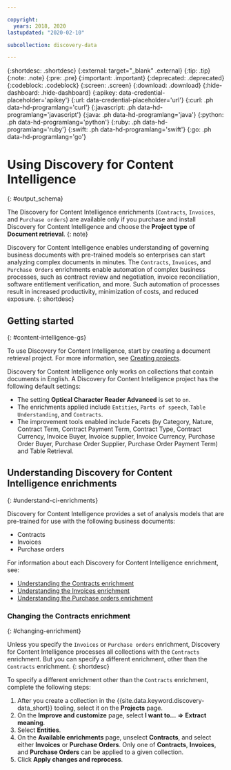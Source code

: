 ```yaml
---

copyright:
  years: 2018, 2020
lastupdated: "2020-02-10"

subcollection: discovery-data

---
```


{:shortdesc: .shortdesc}
{:external: target="_blank" .external}
{:tip: .tip}
{:note: .note}
{:pre: .pre}
{:important: .important}
{:deprecated: .deprecated}
{:codeblock: .codeblock}
{:screen: .screen}
{:download: .download}
{:hide-dashboard: .hide-dashboard}
{:apikey: data-credential-placeholder='apikey'} 
{:url: data-credential-placeholder='url'}
{:curl: .ph data-hd-programlang='curl'}
{:javascript: .ph data-hd-programlang='javascript'}
{:java: .ph data-hd-programlang='java'}
{:python: .ph data-hd-programlang='python'}
{:ruby: .ph data-hd-programlang='ruby'}
{:swift: .ph data-hd-programlang='swift'}
{:go: .ph data-hd-programlang='go'}

# Using Discovery for Content Intelligence
{: #output_schema}

The Discovery for Content Intelligence enrichments (`Contracts`, `Invoices`, and `Purchase orders`) are available only if you purchase and install Discovery for Content Intelligence and choose the **Project type** of **Document retrieval**.
{: note}

Discovery for Content Intelligence enables understanding of governing business documents with pre-trained models so enterprises can start analyzing complex documents in minutes. The `Contracts`, `Invoices`, and `Purchase Orders` enrichments enable automation of complex business processes, such as contract review and negotiation, invoice reconciliation, software entitlement verification, and more. Such automation of processes result in increased productivity, minimization of costs, and reduced exposure.
{: shortdesc}


## Getting started
{: #content-intelligence-gs}

To use Discovery for Content Intelligence, start by creating a document retrieval project. For more information, see [Creating projects](/docs/services/discovery-data?topic=discovery-data-projects).

Discovery for Content Intelligence only works on collections that contain documents in English. A Discovery for Content Intelligence project has the following default settings:
  
- The setting **Optical Character Reader Advanced** is set to `on`.
- The enrichments applied include `Entities`, `Parts of speech`, `Table Understanding`, and `Contracts`.
- The improvement tools enabled include Facets (by Category, Nature, Contract Term, Contract Payment Term, Contract Type, Contract Currency, Invoice Buyer, Invoice supplier, Invoice Currency, Purchase Order Buyer, Purchase Order Supplier, Purchase Order Payment Term) and Table Retrieval.


## Understanding Discovery for Content Intelligence enrichments
{: #understand-ci-enrichments}

Discovery for Content Intelligence provides a set of analysis models that are pre-trained for use with the following business documents:

- Contracts
- Invoices
- Purchase orders

For information about each Discovery for Content Intelligence enrichment, see:

  - [Understanding the Contracts enrichment](/docs/discovery-data?topic=discovery-data-contracts-schema)
  - [Understanding the Invoices enrichment](/docs/discovery-data?topic=discovery-data-invoices)
  - [Understanding the Purchase orders enrichment](/docs/discovery-data?topic=discovery-data-purchase_orders)


### Changing the Contracts enrichment
{: #changing-enrichment}

Unless you specify the `Invoices` or `Purchase orders` enrichment, Discovery for Content Intelligence processes all collections with the `Contracts` enrichment. But you can specify a different enrichment, other than the `Contracts` enrichment.
{: shortdesc}

To specify a different enrichment other than the `Contracts` enrichment, complete the following steps:

1. After you create a collection in the {{site.data.keyword.discovery-data_short}} tooling, select it on the **Projects** page.
1. On the **Improve and customize** page, select **I want to...** **=>** **Extract meaning**.
1. Select **Entities**.
1. On the **Available enrichments** page, unselect **Contracts**, and select either **Invoices** or **Purchase Orders**. Only one of **Contracts**, **Invoices**, and **Purchase Orders** can be applied to a given collection.
1. Click **Apply changes and reprocess**.
